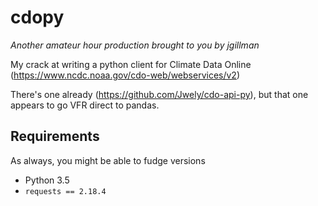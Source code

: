 cdopy
=====

_Another amateur hour production brought to you by jgillman_

My crack at writing a python client for Climate Data Online (https://www.ncdc.noaa.gov/cdo-web/webservices/v2)

There's one already (https://github.com/Jwely/cdo-api-py), but that one appears to go VFR direct to pandas.


## Requirements ##
As always, you might be able to fudge versions

* Python 3.5
* `requests == 2.18.4`
